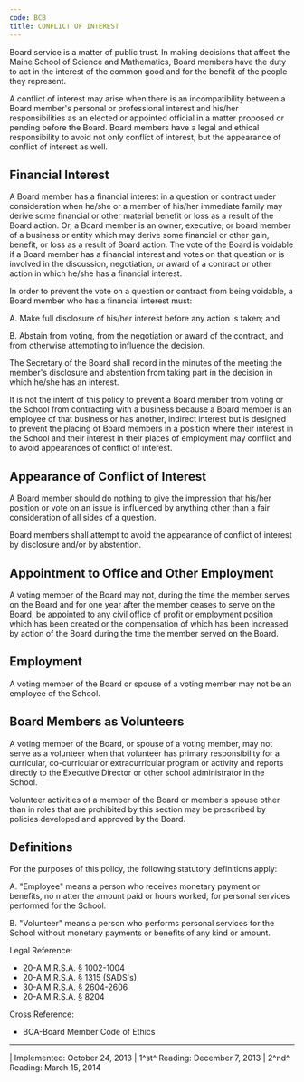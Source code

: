 ```yaml
---
code: BCB
title: CONFLICT OF INTEREST
---
```


Board service is a matter of public trust. In making decisions that
affect the Maine School of Science and Mathematics, Board members have
the duty to act in the interest of the common good and for the benefit
of the people they represent.

A conflict of interest may arise when there is an incompatibility
between a Board member's personal or professional interest and his/her
responsibilities as an elected or appointed official in a matter
proposed or pending before the Board. Board members have a legal and
ethical responsibility to avoid not only conflict of interest, but the
appearance of conflict of interest as well.

## Financial Interest

A Board member has a financial interest in a question or contract under
consideration when he/she or a member of his/her immediate family may
derive some financial or other material benefit or loss as a result of
the Board action. Or, a Board member is an owner, executive, or board
member of a business or entity which may derive some financial or other
gain, benefit, or loss as a result of Board action. The vote of the
Board is voidable if a Board member has a financial interest and votes
on that question or is involved in the discussion, negotiation, or award
of a contract or other action in which he/she has a financial interest.

In order to prevent the vote on a question or contract from being
voidable, a Board member who has a financial interest must:

A.  Make full disclosure of his/her interest before any action is taken;
    and

B.  Abstain from voting, from the negotiation or award of the contract,
    and from otherwise attempting to influence the decision.

The Secretary of the Board shall record in the minutes of the meeting
the member's disclosure and abstention from taking part in the decision
in which he/she has an interest.

It is not the intent of this policy to prevent a Board member from
voting or the School from contracting with a business because a Board
member is an employee of that business or has another, indirect interest
but is designed to prevent the placing of Board members in a position
where their interest in the School and their interest in their places of
employment may conflict and to avoid appearances of conflict of
interest.

## Appearance of Conflict of Interest

A Board member should do nothing to give the impression that his/her
position or vote on an issue is influenced by anything other than a fair
consideration of all sides of a question.

Board members shall attempt to avoid the appearance of conflict of
interest by disclosure and/or by abstention.

## Appointment to Office and Other Employment

A voting member of the Board may not, during the time the member serves
on the Board and for one year after the member ceases to serve on the
Board, be appointed to any civil office of profit or employment position
which has been created or the compensation of which has been increased
by action of the Board during the time the member served on the Board.

## Employment

A voting member of the Board or spouse of a voting member may not be an
employee of the School.

## Board Members as Volunteers

A voting member of the Board, or spouse of a voting member, may not
serve as a volunteer when that volunteer has primary responsibility for
a curricular, co-curricular or extracurricular program or activity and
reports directly to the Executive Director or other school administrator
in the School.

Volunteer activities of a member of the Board or member's spouse other
than in roles that are prohibited by this section may be prescribed by
policies developed and approved by the Board.

## Definitions

For the purposes of this policy, the following statutory definitions
apply:

A.  "Employee" means a person who receives monetary payment or benefits,
    no matter the amount paid or hours worked, for personal services
    performed for the School.

B.  "Volunteer" means a person who performs personal services for the
    School without monetary payments or benefits of any kind or amount.

Legal Reference:

-   20-A M.R.S.A. § 1002-1004
-   20-A M.R.S.A. § 1315 (SADS's)
-   30-A M.R.S.A. § 2604-2606
-   20-A M.R.S.A. § 8204

Cross Reference:

-   BCA-Board Member Code of Ethics

------------------------------------------------------------------------

| Implemented: October 24, 2013
| 1^st^ Reading: December 7, 2013
| 2^nd^ Reading: March 15, 2014
